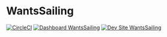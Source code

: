 # WantsSailing

[![CircleCI](https://circleci.com/gh/jasonawant/WantsSailing.svg?style=shield)](https://circleci.com/gh/jasonawant/WantsSailing)
[![Dashboard WantsSailing](https://img.shields.io/badge/dashboard-WantsSailing-yellow.svg)](https://dashboard.pantheon.io/sites/2f677fa4-0eaf-47c2-bda5-67e3f3a09409#dev/code)
[![Dev Site WantsSailing](https://img.shields.io/badge/site-WantsSailing-blue.svg)](http://dev-WantsSailing.pantheonsite.io/)
